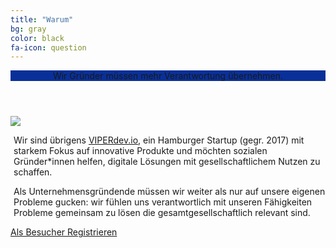 ```yaml
---
title: "Warum"
bg: gray
color: black
fa-icon: question
---
```

<div class="pricebox">
  <header style="background-color: #093099; text-align: center; padding-left: 0px;"><span style="padding-left: 0px; padding-right: 0px;">Wir Gründer müssen mehr Verantwortung übernehmen.</span></header>
  <div class="figure"><a href="https://viperdev.io/"><img style="float: none;" src="/img/viperdev.png"></a></div>
  <p style="float: left; padding-left: 5px;">Wir sind übrigens <a href="https://viperdev.io/">VIPERdev.io</a>, ein Hamburger Startup (gegr. 2017) mit starkem Fokus auf innovative Produkte und möchten sozialen Gründer*innen helfen, digitale Lösungen mit gesellschaftlichem Nutzen zu schaffen.
  </p>
  <p style="padding-left: 5px;">
  Als Unternehmensgründende müssen wir weiter als nur auf unsere eigenen Probleme gucken: wir fühlen uns verantwortlich mit unseren Fähigkeiten Probleme gemeinsam zu lösen die gesamtgesellschaftlich relevant sind.
  </p>
</div>
<div class="smalltextbox">
<a href="https://www.eventbrite.de/e/nikolauspitch-tickets-51460197837" class="button">Als Besucher Registrieren</a>
<!--<a class="button" href="https://sils1.typeform.com/to/TsR3Vv" data-mode="popup" data-submit-close-delay="5" target="_blank">Verbessere die Welt!</a> <script> (function() { var qs,js,q,s,d=document, gi=d.getElementById, ce=d.createElement, gt=d.getElementsByTagName, id="typef_orm_share", b="https://embed.typeform.com/"; if(!gi.call(d,id)){ js=ce.call(d,"script"); js.id=id; js.src=b+"embed.js"; q=gt.call(d,"script")[0]; q.parentNode.insertBefore(js,q) } })() </script>-->
</div>

